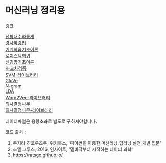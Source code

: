 ﻿# 머신러닝 정리용

링크

[선형대수와통계](https://github.com/JOOHOJUN/Myscatch_Machine_Learning/blob/master/%EB%A8%B8%EC%8B%A0%EB%9F%AC%EB%8B%9D/%EC%84%A0%ED%98%95%EB%8C%80%EC%88%98_%ED%86%B5%EA%B3%84.ipynb)<br>
[경사하강법](https://github.com/JOOHOJUN/Myscatch_Machine_Learning/blob/master/%EB%A8%B8%EC%8B%A0%EB%9F%AC%EB%8B%9D/%EA%B2%BD%EC%82%AC%ED%95%98%EA%B0%95%EB%B2%95.ipynb)<br>
[기계학습기초이론](https://github.com/JOOHOJUN/Myscatch_Machine_Learning/blob/master/%EB%A8%B8%EC%8B%A0%EB%9F%AC%EB%8B%9D/%EA%B8%B0%EA%B3%84%ED%95%99%EC%8A%B5%EA%B8%B0%EC%B4%88%EC%9D%B4%EB%A1%A0.ipynb)<br>
[로지스틱회귀](https://github.com/JOOHOJUN/Myscatch_Machine_Learning/blob/master/%EB%A8%B8%EC%8B%A0%EB%9F%AC%EB%8B%9D/%EB%A1%9C%EC%A7%80%EC%8A%A4%ED%8B%B1%ED%9A%8C%EA%B7%80.ipynb)<br>
[신경망기초이론](https://github.com/JOOHOJUN/Myscatch_Machine_Learning/blob/master/%EB%A8%B8%EC%8B%A0%EB%9F%AC%EB%8B%9D/%EC%8B%A0%EA%B2%BD%EB%A7%9D%EA%B8%B0%EC%B4%88%EC%9D%B4%EB%A1%A0.ipynb)<br>
[K-교차검증](https://github.com/JOOHOJUN/Myscatch_Machine_Learning/blob/master/%EB%A8%B8%EC%8B%A0%EB%9F%AC%EB%8B%9D/K-fold%20Cross-validation(K%20%EB%B6%84%ED%95%A0%20%EA%B5%90%EC%B0%A8%EA%B2%80%EC%A6%9D).ipynb)<br>
[SVM-라이브러리](https://github.com/JOOHOJUN/Myscatch_Machine_Learning/blob/master/%EB%A8%B8%EC%8B%A0%EB%9F%AC%EB%8B%9D/SupportVectorMachine_%EB%9D%BC%EC%9D%B4%EB%B8%8C%EB%9F%AC%EB%A6%AC.ipynb)<br>
[GloVe](https://github.com/JOOHOJUN/Myscatch_Machine_Learning/blob/master/%EB%A8%B8%EC%8B%A0%EB%9F%AC%EB%8B%9D/GloVe.ipynb)<br>
[N-gram](https://github.com/JOOHOJUN/Myscatch_Machine_Learning/blob/master/%EB%A8%B8%EC%8B%A0%EB%9F%AC%EB%8B%9D/N-gram.ipynb)<br>
[LDA](https://github.com/JOOHOJUN/Myscatch_Machine_Learning/blob/master/%EB%A8%B8%EC%8B%A0%EB%9F%AC%EB%8B%9D/LatentDirichletAllocation.ipynb)<br>
[Word2Vec-라이브러리](https://github.com/JOOHOJUN/Myscatch_Machine_Learning/blob/master/%EB%A8%B8%EC%8B%A0%EB%9F%AC%EB%8B%9D/Word2Vec_%EB%9D%BC%EC%9D%B4%EB%B8%8C%EB%9F%AC%EB%A6%AC.ipynb)<br>
[의사결정나무](https://github.com/JOOHOJUN/Myscatch_Machine_Learning/blob/master/%EB%A8%B8%EC%8B%A0%EB%9F%AC%EB%8B%9D/%EC%9D%98%EC%82%AC%EA%B2%B0%EC%A0%95%EB%82%98%EB%AC%B4.ipynb)<br>
[의사결정나무-라이브러리](https://github.com/JOOHOJUN/Myscatch_Machine_Learning/blob/master/%EB%A8%B8%EC%8B%A0%EB%9F%AC%EB%8B%9D/%EC%9D%98%EC%82%AC%EA%B2%B0%EC%A0%95%EB%82%98%EB%AC%B4_%EB%9D%BC%EC%9D%B4%EB%B8%8C%EB%9F%AC%EB%A6%AC.ipynb)<br>

데이터파일은 용량초과로 별도로 구하셔야합니다.

코드 출처 :

1) 쿠지라 히코우즈쿠, 위키북스, '파이썬을 이용한 머신러닝,딥러닝 실전 개발 입문'
2) 조엘 그루스, 2016, 인사이트, '밑바닥부터 시작하는 데이터 과학'
3) https://ratsgo.github.io/
